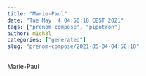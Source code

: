 ```yaml
---
title: "Marie-Paul"
date: "Tue May  4 04:50:18 CEST 2021"
tags: ["prenom-compose", "pipotron"]
author: m1ch3l
categories: ["generated"]
slug: "prenom-compose/2021-05-04-04:50:18"
---
```


Marie-Paul
